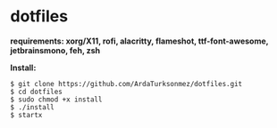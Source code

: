 # dotfiles

**requirements: xorg/X11, rofi, alacritty, flameshot, ttf-font-awesome, jetbrainsmono, feh, zsh**

**Install:**

```
$ git clone https://github.com/ArdaTurksonmez/dotfiles.git
$ cd dotfiles
$ sudo chmod +x install 
$ ./install
$ startx
```

